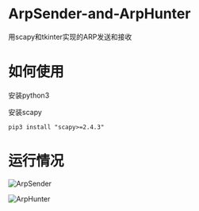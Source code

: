 # ArpSender-and-ArpHunter
用scapy和tkinter实现的ARP发送和接收

# 如何使用

安装python3

安装scapy

```
pip3 install "scapy>=2.4.3"
```

# 运行情况

![ArpSender](C:\Users\mhdx\AppData\Roaming\Typora\typora-user-images\1578237257254.png)

![ArpHunter](C:\Users\mhdx\AppData\Roaming\Typora\typora-user-images\1578237534324.png)